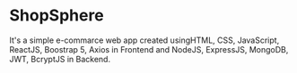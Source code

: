 # ShopSphere
It's a simple e-commarce web app created usingHTML, CSS, JavaScript, ReactJS, Boostrap 5, Axios in Frontend and NodeJS, ExpressJS, MongoDB, JWT, BcryptJS in Backend.
